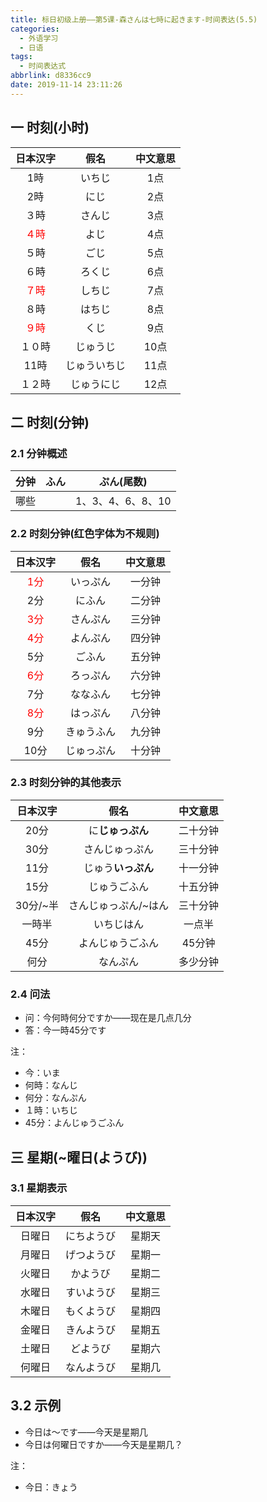 ```yaml
---
title: 标日初级上册——第5课-森さんは七時に起きます-时间表达(5.5)
categories:
  - 外语学习
  - 日语
tags:
  - 时间表达式
abbrlink: d8336cc9
date: 2019-11-14 23:11:26
---
```

## 一 时刻(小时)

|          日本汉字           |     假名     | 中文意思 |
| :-------------------------: | :----------: | :------: |
|             1時             |    いちじ    |   1点    |
|             2時             |     にじ     |   2点    |
|            ３時             |    さんじ    |   3点    |
| <font color=red>４時</font> |     よじ     |   4点    |
|            ５時             |     ごじ     |   5点    |
|            ６時             |    ろくじ    |   6点    |
| <font color=red>７時</font> |    しちじ    |   7点    |
|            ８時             |    はちじ    |   8点    |
| <font color=red>９時</font> |     くじ     |   9点    |
|           １０時            |   じゅうじ   |   10点   |
|            11時             | じゅういちじ |   11点   |
|           １２時            |  じゅうにじ  |   12点   |

<!--more-->

## 二 时刻(分钟)

### 2.1 分钟概述
| 分钟 | ふん |    ぷん(尾数)     |
| :--: | :--: | :---------------: |
| 哪些 |      | 1、3、4、6、8、10 |

### 2.2 时刻分钟(红色字体为不规则)

|          日本汉字          |    假名    | 中文意思 |
| :------------------------: | :--------: | :------: |
| <font color=red>1分</font> |  いっぷん  |  一分钟  |
|            2分             |   にふん   |  二分钟  |
| <font color=red>3分</font> |  さんぷん  |  三分钟  |
| <font color=red>4分</font> |  よんぷん  |  四分钟  |
|            5分             |   ごふん   |  五分钟  |
| <font color=red>6分</font> |  ろっぷん  |  六分钟  |
|            7分             |  ななふん  |  七分钟  |
| <font color=red>8分</font> |  はっぷん  |  八分钟  |
|            9分             | きゅうふん |  九分钟  |
|            10分            | じゅっぷん |  十分钟  |

### 2.3 时刻分钟的其他表示

| 日本汉字 |         假名         | 中文意思 |
| :------: | :------------------: | :------: |
|   20分   |   に**じゅっぷん**   | 二十分钟 |
|   30分   |    さんじゅっぷん    | 三十分钟 |
|   11分   |  じゅう**いっぷん**  | 十一分钟 |
|   15分   |     じゅうごふん     | 十五分钟 |
| 30分/~半 | さんじゅっぷん/~はん | 三十分钟 |
|  一時半  |      いちじはん      |  一点半  |
|   45分   |   よんじゅうごふん   |  45分钟  |
|   何分   |       なんぷん       | 多少分钟 |

### 2.4 问法

* 问：今何時何分ですか——现在是几点几分
* 答：今一時45分です

注：  

* 今：いま
* 何時：なんじ
* 何分：なんぷん
* １時：いちじ
* 45分：よんじゅうごふん

## 三 星期(~曜日(ようび))

### 3.1 星期表示
| 日本汉字 |    假名    | 中文意思 |
| :------: | :--------: | :------: |
|  日曜日  | にちようび |  星期天  |
|  月曜日  | げつようび |  星期一  |
|  火曜日  |  かようび  |  星期二  |
|  水曜日  | すいようび |  星期三  |
|  木曜日  | もくようび |  星期四  |
|  金曜日  | きんようび |  星期五  |
|  土曜日  |  どようび  |  星期六  |
|  何曜日  | なんようび |  星期几  |



## 3.2 示例

* 今日は～です——今天是星期几
* 今日は何曜日ですか——今天是星期几？

注：  

* 今日：きょう